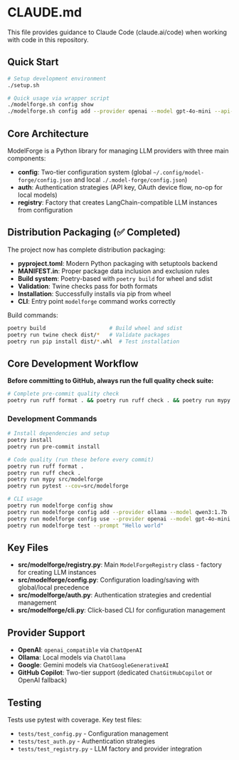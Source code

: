 # CLAUDE.md

This file provides guidance to Claude Code (claude.ai/code) when working with code in this repository.

## Quick Start

```bash
# Setup development environment
./setup.sh

# Quick usage via wrapper script
./modelforge.sh config show
./modelforge.sh config add --provider openai --model gpt-4o-mini --api-key "YOUR_KEY"
```

## Core Architecture

ModelForge is a Python library for managing LLM providers with three main components:

- **config**: Two-tier configuration system (global `~/.config/model-forge/config.json` and local `./.model-forge/config.json`)
- **auth**: Authentication strategies (API key, OAuth device flow, no-op for local models)
- **registry**: Factory that creates LangChain-compatible LLM instances from configuration

## Distribution Packaging (✅ Completed)

The project now has complete distribution packaging:

- **pyproject.toml**: Modern Python packaging with setuptools backend
- **MANIFEST.in**: Proper package data inclusion and exclusion rules
- **Build system**: Poetry-based with `poetry build` for wheel and sdist
- **Validation**: Twine checks pass for both formats
- **Installation**: Successfully installs via pip from wheel
- **CLI**: Entry point `modelforge` command works correctly

Build commands:
```bash
poetry build                    # Build wheel and sdist
poetry run twine check dist/*   # Validate packages
poetry run pip install dist/*.whl  # Test installation
```

## Core Development Workflow

**Before committing to GitHub, always run the full quality check suite:**

```bash
# Complete pre-commit quality check
poetry run ruff format . && poetry run ruff check . && poetry run mypy src/modelforge && poetry run pytest --cov=src/modelforge
```

### Development Commands

```bash
# Install dependencies and setup
poetry install
poetry run pre-commit install

# Code quality (run these before every commit)
poetry run ruff format .
poetry run ruff check .
poetry run mypy src/modelforge
poetry run pytest --cov=src/modelforge

# CLI usage
poetry run modelforge config show
poetry run modelforge config add --provider ollama --model qwen3:1.7b
poetry run modelforge config use --provider openai --model gpt-4o-mini
poetry run modelforge test --prompt "Hello world"
```

## Key Files

- **src/modelforge/registry.py**: Main `ModelForgeRegistry` class - factory for creating LLM instances
- **src/modelforge/config.py**: Configuration loading/saving with global/local precedence
- **src/modelforge/auth.py**: Authentication strategies and credential management
- **src/modelforge/cli.py**: Click-based CLI for configuration management

## Provider Support

- **OpenAI**: `openai_compatible` via `ChatOpenAI`
- **Ollama**: Local models via `ChatOllama`
- **Google**: Gemini models via `ChatGoogleGenerativeAI`
- **GitHub Copilot**: Two-tier support (dedicated `ChatGitHubCopilot` or OpenAI fallback)

## Testing

Tests use pytest with coverage. Key test files:
- `tests/test_config.py` - Configuration management
- `tests/test_auth.py` - Authentication strategies
- `tests/test_registry.py` - LLM factory and provider integration

